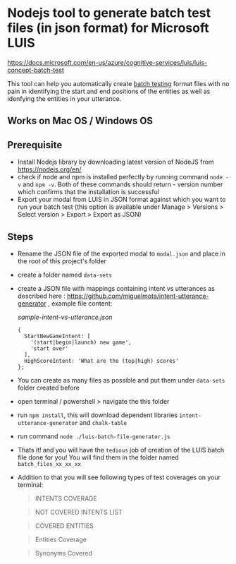 # Nodejs tool to generate batch test files (in json format) for Microsoft LUIS

https://docs.microsoft.com/en-us/azure/cognitive-services/luis/luis-concept-batch-test

This tool can help you automatically create [batch testing](https://docs.microsoft.com/en-us/azure/cognitive-services/luis/luis-concept-batch-test) format files with no pain in identifying the start and end positions of the entities as well as idenfying the entities in your utterance. 

## Works on Mac OS / Windows OS

## Prerequisite

- Install Nodejs library by downloading latest version of NodeJS from https://nodejs.org/en/
- check if node and npm is installed perfectly by running command `node -v` and `npm -v`. Both of these commands should return - version number which confirms that the installation is successful
- Export your modal from LUIS in JSON format against which you want to run your batch test (this option is available under Manage > Versions > Select version > Export > Export as JSON)

## Steps

- Rename the JSON file of the exported modal to `modal.json` and place in the root of this project's folder
- create a folder named `data-sets` 
- create a JSON file with mappings containing intent vs utterances as described here : https://github.com/miguelmota/intent-utterance-generator , example file content:
  
  *sample-intent-vs-utterance.json*
  ```
  {
    StartNewGameIntent: [
      '(start|begin|launch) new game',
      'start over'
    ],
    HighScoreIntent: 'What are the (top|high) scores'
  };
  ```
- You can create as many files as possible and put them under `data-sets` folder created before
- open terminal / powershell > navigate the this folder
- run `npm install`, this will download dependent libraries `intent-utterance-generator` and `chalk-table`
- run command `node ./luis-batch-file-generator.js` 
- Thats it! and you will have the `tedious` job of creation of the LUIS batch file done for you! You will find them in the folder named `batch_files_xx_xx_xx`
- Addition to that you will see following types of test coverages on your terminal: 

     >  INTENTS COVERAGE  
     
     >  NOT COVERED INTENTS LIST
     
     >  COVERED ENTITIES
     
     >  Entities Coverage
     
     >  Synonyms Covered
